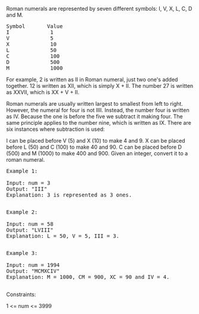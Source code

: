 Roman numerals are represented by seven different symbols: I, V, X, L, C, D and M.
<pre>
Symbol       Value
I             1
V             5
X             10
L             50
C             100
D             500
M             1000
</pre>
For example, 2 is written as II in Roman numeral, just two one's added together. 12 is written as XII, which is simply X + II. The number 27 is written as XXVII, which is XX + V + II.

Roman numerals are usually written largest to smallest from left to right. However, the numeral for four is not IIII. Instead, the number four is written as IV. Because the one is before the five we subtract it making four. The same principle applies to the number nine, which is written as IX. There are six instances where subtraction is used:

I can be placed before V (5) and X (10) to make 4 and 9. 
X can be placed before L (50) and C (100) to make 40 and 90. 
C can be placed before D (500) and M (1000) to make 400 and 900.
Given an integer, convert it to a roman numeral.

 
<pre>
Example 1:

Input: num = 3
Output: "III"
Explanation: 3 is represented as 3 ones.
  </pre>
<pre>
Example 2:

Input: num = 58
Output: "LVIII"
Explanation: L = 50, V = 5, III = 3.
  </pre>
<pre>
Example 3:

Input: num = 1994
Output: "MCMXCIV"
Explanation: M = 1000, CM = 900, XC = 90 and IV = 4.
 </pre>
 
Constraints:

1 <= num <= 3999
